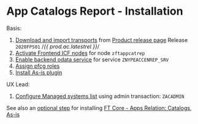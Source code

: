 # App Catalogs Report - Installation

Basis:

1. [Download and import transports](../../inst/step-1.md) from [Product release page](https://github.com/fioritracker/ac/releases) Release `2020FPS01` /*{{ prod.ac.latestrel }}*/
2. [Activate Frontend ICF nodes](../../inst/step-2.md) for node `zftappcatrep`
3. [Enable backend odata service](../../inst/step-3.md) for service `ZNYPEACCENREP_SRV`
4. [Assign pfcg roles](../../inst/step-3.md)
5. [Install As-is plugin](../../inst/asis.md)

UX Lead:

1. [Configure Managed systems list](../../inst/step-1.md) using admin transaction: `ZACADMIN`

See also an [optional step](inst-opt.md) for installing [FT Core - Apps Relation: Catalogs, As-is](../../../ft-apps-rel-catalogs-asis/FPS01/main/)